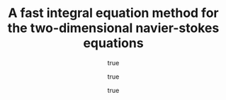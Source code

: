---
layout: publication
DOI: 10.1016/j.jcp.2020.109353
author:
- dropping-particle: af
  family: Klinteberg
  given: Ludvig
- family: Askham
  given: Travis
- family: Kropinski
  given: Mary Catherine
container-title: Journal of Computational Physics
featured: true
page: '109353'
publisher: Academic Press
ref-id: af2020fast
research_area: inteq
title: A fast integral equation method for the two-dimensional navier-stokes equations
title-short: FIEM for Navier Stokes
type: article-journal
year: '2020'
---